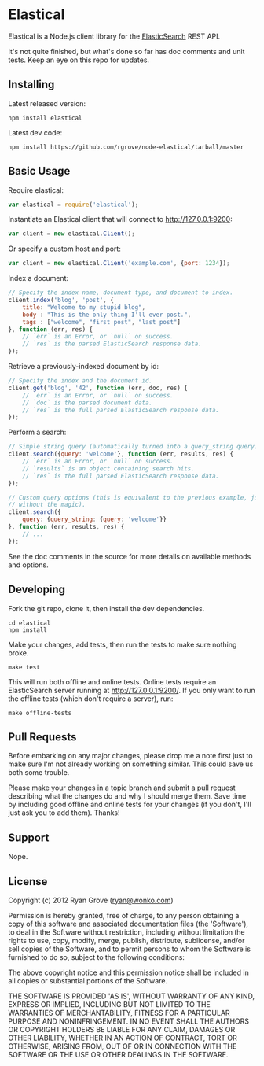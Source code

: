 Elastical
=========

Elastical is a Node.js client library for the
[ElasticSearch](http://www.elasticsearch.org) REST API.

It's not quite finished, but what's done so far has doc comments and unit tests.
Keep an eye on this repo for updates.


Installing
----------

Latest released version:

    npm install elastical

Latest dev code:

    npm install https://github.com/rgrove/node-elastical/tarball/master


Basic Usage
-----------

Require elastical:

```js
var elastical = require('elastical');
```

Instantiate an Elastical client that will connect to http://127.0.0.1:9200:

```js
var client = new elastical.Client();
```

Or specify a custom host and port:

```js
var client = new elastical.Client('example.com', {port: 1234});
```

Index a document:

```js
// Specify the index name, document type, and document to index.
client.index('blog', 'post', {
    title: "Welcome to my stupid blog",
    body : "This is the only thing I'll ever post.",
    tags : ["welcome", "first post", "last post"]
}, function (err, res) {
    // `err` is an Error, or `null` on success.
    // `res` is the parsed ElasticSearch response data.
});
```

Retrieve a previously-indexed document by id:

```js
// Specify the index and the document id.
client.get('blog', '42', function (err, doc, res) {
    // `err` is an Error, or `null` on success.
    // `doc` is the parsed document data.
    // `res` is the full parsed ElasticSearch response data.
});
```

Perform a search:

```js
// Simple string query (automatically turned into a query_string query).
client.search({query: 'welcome'}, function (err, results, res) {
    // `err` is an Error, or `null` on success.
    // `results` is an object containing search hits.
    // `res` is the full parsed ElasticSearch response data.
});

// Custom query options (this is equivalent to the previous example, just
// without the magic).
client.search({
    query: {query_string: {query: 'welcome'}}
}, function (err, results, res) {
    // ...
});
```

See the doc comments in the source for more details on available methods and
options.


Developing
----------

Fork the git repo, clone it, then install the dev dependencies.

    cd elastical
    npm install

Make your changes, add tests, then run the tests to make sure nothing broke.

    make test

This will run both offline and online tests. Online tests require an
ElasticSearch server running at http://127.0.0.1:9200/. If you only want to run
the offline tests (which don't require a server), run:

    make offline-tests


Pull Requests
-------------

Before embarking on any major changes, please drop me a note first just to make
sure I'm not already working on something similar. This could save us both some
trouble.

Please make your changes in a topic branch and submit a pull request describing
what the changes do and why I should merge them. Save time by including good
offline and online tests for your changes (if you don't, I'll just ask you to
add them). Thanks!


Support
-------

Nope.


License
-------

Copyright (c) 2012 Ryan Grove (ryan@wonko.com)

Permission is hereby granted, free of charge, to any person obtaining a copy of
this software and associated documentation files (the 'Software'), to deal in
the Software without restriction, including without limitation the rights to
use, copy, modify, merge, publish, distribute, sublicense, and/or sell copies of
the Software, and to permit persons to whom the Software is furnished to do so,
subject to the following conditions:

The above copyright notice and this permission notice shall be included in all
copies or substantial portions of the Software.

THE SOFTWARE IS PROVIDED 'AS IS', WITHOUT WARRANTY OF ANY KIND, EXPRESS OR
IMPLIED, INCLUDING BUT NOT LIMITED TO THE WARRANTIES OF MERCHANTABILITY, FITNESS
FOR A PARTICULAR PURPOSE AND NONINFRINGEMENT. IN NO EVENT SHALL THE AUTHORS OR
COPYRIGHT HOLDERS BE LIABLE FOR ANY CLAIM, DAMAGES OR OTHER LIABILITY, WHETHER
IN AN ACTION OF CONTRACT, TORT OR OTHERWISE, ARISING FROM, OUT OF OR IN
CONNECTION WITH THE SOFTWARE OR THE USE OR OTHER DEALINGS IN THE SOFTWARE.
